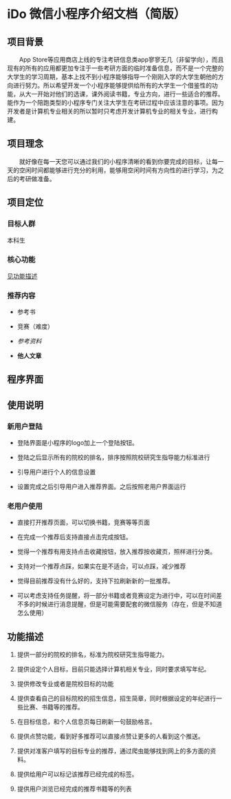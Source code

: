 # **iDo 微信小程序介绍文档（简版）**

## 项目背景

&emsp;&emsp;App Store等应用商店上线的专注考研信息类app寥寥无几（非留学向），而且现有的所有的应用都更加专注于一些考研方面的临时准备信息，而不是一个完整的大学生的学习周期，基本上找不到小程序能够指导一个刚刚入学的大学生朝他的方向进行努力。所以希望开发一个小程序能够提供给所有的大学生一个借鉴性的功能，从大一开始对他们的选课，课外阅读书籍，专业方向，进行一些适合的推荐。能作为一个陪跑类型的小程序专门关注大学生在考研过程中应该注意的事项。因为开发者是计算机专业相关的所以暂时只考虑开发计算机专业的相关专业，进行构建。

## 项目理念

&emsp;&emsp;就好像在每一天您可以通过我们的小程序清晰的看到你要完成的目标，让每一天的空闲时间都能够进行充分的利用，能够用空闲时间有方向性的进行学习，为之后的考研做准备。

## 项目定位

### 目标人群

本科生

### 核心功能

<a href="#function">见功能描述</a>

### 推荐内容

* 参考书

* 竞赛（难度）
 
* *参考资料*

* **他人文章**


## 程序界面

<!-- UI

*注：如下图片仅为部分界面模板，请以实际产品为准*


<img src="https://nandodu-blog.oss-cn-shanghai.aliyuncs.com/%E5%BE%AE%E4%BF%A1%E5%B0%8F%E7%A8%8B%E5%BA%8FiDo/%E9%A6%96%E6%AC%A1%E7%99%BB%E5%BD%95%E6%8E%88%E6%9D%83%E9%A1%B5%E9%9D%A2.png" height = "400" title="用户首次登录界面" type="display:inline">
<img src="https://nandodu-blog.oss-cn-shanghai.aliyuncs.com/%E5%BE%AE%E4%BF%A1%E5%B0%8F%E7%A8%8B%E5%BA%8FiDo/%E9%99%A2%E6%A0%A1%E4%BF%A1%E6%81%AF%E7%95%8C%E9%9D%A2.png" height = "400" title="院校信息界面" type="display:inline">
<img src="https://nandodu-blog.oss-cn-shanghai.aliyuncs.com/%E5%BE%AE%E4%BF%A1%E5%B0%8F%E7%A8%8B%E5%BA%8FiDo/%E7%9B%AE%E6%A0%87%E4%BF%A1%E6%81%AF%E7%95%8C%E9%9D%A2.png" height = "400" title="目标信息界面" type="display:inline">


<figure class="half">
    <img src="https://nandodu-blog.oss-cn-shanghai.aliyuncs.com/%E5%BE%AE%E4%BF%A1%E5%B0%8F%E7%A8%8B%E5%BA%8FiDo/%E9%A6%96%E6%AC%A1%E7%99%BB%E5%BD%95%E4%B8%AA%E4%BA%BA%E4%BF%A1%E6%81%AF%E9%A1%B5%E9%9D%A2.png" height = "400" title="用户首次登录个人信息界面">
    <img src="https://nandodu-blog.oss-cn-shanghai.aliyuncs.com/%E5%BE%AE%E4%BF%A1%E5%B0%8F%E7%A8%8B%E5%BA%8FiDo/%E6%AD%A3%E5%B8%B8%E7%99%BB%E5%BD%95%E4%B8%AA%E4%BA%BA%E4%BF%A1%E6%81%AF%E9%A1%B5%E9%9D%A2.png" height = "400" title="个人信息界面">
</figure>

*p1: 用户首次登录界面*

*p2: 院校信息界面*

*p3: 目标信息界面*

*p4: 用户首次登录个人信息界面*

*p5: 个人信息界面*

## 使用流程

- **用户微信一键授权登录**

    <img src="https://nandodu-blog.oss-cn-shanghai.aliyuncs.com/%E5%BE%AE%E4%BF%A1%E5%B0%8F%E7%A8%8B%E5%BA%8FiDo/%E9%A6%96%E6%AC%A1%E7%99%BB%E5%BD%95%E6%8E%88%E6%9D%83%E9%A1%B5%E9%9D%A2.png" height = "400">

- **浏览院校信息**

    <img src="https://nandodu-blog.oss-cn-shanghai.aliyuncs.com/%E5%BE%AE%E4%BF%A1%E5%B0%8F%E7%A8%8B%E5%BA%8FiDo/%E9%99%A2%E6%A0%A1%E4%BF%A1%E6%81%AF%E7%95%8C%E9%9D%A2.png" height = "400">

- **在个人信息界面设置目标专业与目标院校**

    <img src="https://nandodu-blog.oss-cn-shanghai.aliyuncs.com/%E5%BE%AE%E4%BF%A1%E5%B0%8F%E7%A8%8B%E5%BA%8FiDo/%E9%A6%96%E6%AC%A1%E7%99%BB%E5%BD%95%E4%B8%AA%E4%BA%BA%E4%BF%A1%E6%81%AF%E9%A1%B5%E9%9D%A2.png" height = "400">

- **个人信息界面变更**

    <img src="https://nandodu-blog.oss-cn-shanghai.aliyuncs.com/%E5%BE%AE%E4%BF%A1%E5%B0%8F%E7%A8%8B%E5%BA%8FiDo/%E6%AD%A3%E5%B8%B8%E7%99%BB%E5%BD%95%E4%B8%AA%E4%BA%BA%E4%BF%A1%E6%81%AF%E9%A1%B5%E9%9D%A2.png" height = "400">

- **目标信息界面浏览招生信息等信息**

    <img src="https://nandodu-blog.oss-cn-shanghai.aliyuncs.com/%E5%BE%AE%E4%BF%A1%E5%B0%8F%E7%A8%8B%E5%BA%8FiDo/%E7%9B%AE%E6%A0%87%E4%BF%A1%E6%81%AF%E7%95%8C%E9%9D%A2.png" height = "400">
-->

## 使用说明

### 新用户登陆

* 登陆界面是小程序的logo加上一个登陆按钮。

* 登陆之后显示所有的院校的排名，排序按照院校研究生指导能力标准进行

* 引导用户进行个人的信息设置

* 设置完成之后引导用户进入推荐界面。之后按照老用户界面运行

### 老用户使用

* 直接打开推荐页面，可以切换书籍，竞赛等等页面

* 在完成一个推荐后支持直接点击完成按钮。

* 觉得一个推荐有用支持点击收藏按钮，放入推荐按收藏页，照样进行分类。

* 支持对一个推荐点踩，如果实在是不适合，可以点踩，减少推荐

* 觉得目前推荐没有什么好的，支持下拉刷新新的一批推荐。

* 可以考虑支持任务提醒，将一部分书籍或者竞赛设定为进行中，可以在时间差不多的时候进行消息提醒，但是可能需要配套的微信服务（存在，但是不知道怎么使用）

## <h2 id="function">功能描述</h2>

1. 提供一部分的院校的排名，标准为院校研究生指导能力。

2. 提供设定个人目标，目前只能选择计算机相关专业，同时要求填写年纪。

3. 提供修改专业或者是院校目标的功能

4. 提供查看自己的目标院校的招生信息，招生简章，同时根据设定的年纪进行一些比赛、书籍等的推荐。

5. 在目标信息，和个人信息页每日刷新一句鼓励格言。

6. 提供点赞功能，看到好多推荐可以直接点赞让更多的人看到这个推送。

7. 提供对准客户填写的目标专业的推荐，通过爬虫能够找到网上的多方面的资料。

8. 提供给用户可以标记该推荐已经完成的标签。

9. 提供用户浏览已经完成的推荐书籍等的列表